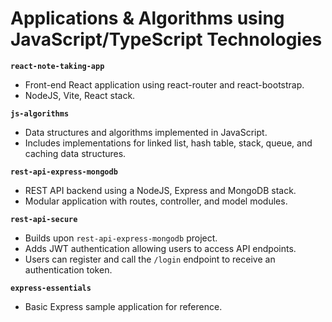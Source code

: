 # Applications & Algorithms using JavaScript/TypeScript Technologies

**`react-note-taking-app`**
- Front-end React application using react-router and react-bootstrap.
- NodeJS, Vite, React stack.

**`js-algorithms`**
- Data structures and algorithms implemented in JavaScript.
- Includes implementations for linked list, hash table, stack, queue, 
  and caching data structures.

**`rest-api-express-mongodb`**
- REST API backend using a NodeJS, Express and MongoDB stack.
- Modular application with routes, controller, and model modules.

**`rest-api-secure`**
- Builds upon `rest-api-express-mongodb` project.
- Adds JWT authentication allowing users to access API endpoints.
- Users can register and call the `/login` endpoint to receive an
  authentication token.

**`express-essentials`**
- Basic Express sample application for reference.

